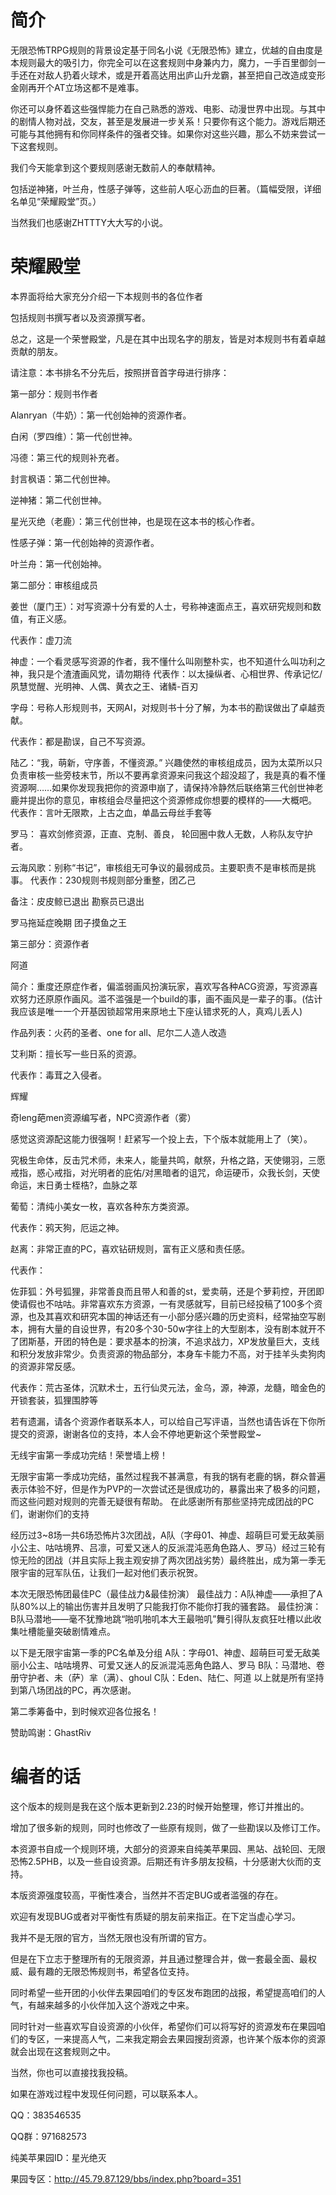 # 简介

无限恐怖TRPG规则的背景设定基于同名小说《无限恐怖》建立，优越的自由度是本规则最大的吸引力，你完全可以在这套规则中身兼内力，魔力，一手百里御剑一手还在对敌人扔着火球术，或是开着高达用出庐山升龙霸，甚至把自己改造成变形金刚再开个AT立场这都不是难事。

你还可以身怀着这些强悍能力在自己熟悉的游戏、电影、动漫世界中出现。与其中的剧情人物对战，交友，甚至是发展进一步关系！只要你有这个能力。游戏后期还可能与其他拥有和你同样条件的强者交锋。如果你对这些兴趣，那么不妨来尝试一下这套规则。 

我们今天能拿到这个要规则感谢无数前人的奉献精神。

包括逆神猪，叶兰舟，性感子弹等，这些前人呕心沥血的巨著。（篇幅受限，详细名单见“荣耀殿堂”页。）

当然我们也感谢ZHTTTY大大写的小说。

# 荣耀殿堂 

本界面将给大家充分介绍一下本规则书的各位作者

包括规则书撰写者以及资源撰写者。

总之，这是一个荣誉殿堂，凡是在其中出现名字的朋友，皆是对本规则书有着卓越贡献的朋友。

请注意：本书排名不分先后，按照拼音首字母进行排序：


第一部分：规则书作者

Alanryan（牛奶）：第一代创始神的资源作者。

白闲（罗四维）：第一代创世神。

冯德：第三代的规则补充者。

封言枫语：第二代创世神。

逆神猪：第二代创世神。

星光灭绝（老鹿）：第三代创世神，也是现在这本书的核心作者。

性感子弹：第一代创始神的资源作者。

叶兰舟：第一代创始神。


 

 

第二部分：审核组成员

姜世（厦门王）：对写资源十分有爱的人士，号称神速面点王，喜欢研究规则和数值，有正义感。

代表作：虚刀流


 

神虚：一个看灵感写资源的作者，我不懂什么叫刚整朴实，也不知道什么叫功利之神，我只是个渣渣画风党，请勿期待
代表作：以太操纵者、心相世界、传承记忆/夙慧觉醒、光明神、人偶、黄衣之王、诸鳞-百刃


 

字母：号称人形规则书，天网AI，对规则书十分了解，为本书的勘误做出了卓越贡献。

代表作：都是勘误，自己不写资源。


 

陆乙：“我，萌新，守序善，不懂资源。”
兴趣使然的审核组成员，因为太菜所以只负责审核一些旁枝末节，所以不要再拿资源来问我这个超没超了，我是真的看不懂资源啊……如果你发现我把你的资源申崩了，请保持冷静然后联络第三代创世神老鹿并提出你的意见，审核组会尽量把这个资源修成你想要的模样的——大概吧。
代表作：言叶无限欺，上古之血，单晶云母丝手套等

 

罗马： 喜欢剑修资源，正直、克制、善良，
轮回圈中救人无数，人称队友守护者。 
 

云海风歌：别称“书记”，审核组无可争议的最弱成员。主要职责不是审核而是挑事。
代表作：230规则书规则部分重整，团乙己 
 
备注：皮皮鲸已退出 勘察员已退出

罗马拖延症晚期 团子摸鱼之王


第三部分：资源作者


 

阿道

简介：重度还原症作者，偏滥弱画风扮演玩家，喜欢写各种ACG资源，写资源喜欢努力还原原作画风。滥不滥强是一个build的事，画不画风是一辈子的事。(估计我应该是唯一一个开基因锁超常用来原地土下座认错求死的人，真鸡儿丢人)

作品列表：火药的圣者、one for all、尼尔二人造人改造


艾利斯：擅长写一些日系的资源。

代表作：毒茸之入侵者。
 

辉耀

奇leng葩men资源编写者，NPC资源作者（雾）

感觉这资源配这能力很强啊！赶紧写一个投上去，下个版本就能用上了（笑）。

究极生命体，反击咒术师，未来人，能量共鸣，献祭，升格之路，天使翎羽，三愿戒指，惑心戒指，对光明者的庇佑/对黑暗者的诅咒，命运硬币，众我长剑，天使命运，末日勇士桎梏?，血脉之萃


 

葡萄：清纯小美女一枚，喜欢各种东方类资源。

代表作：鸦天狗，厄运之神。


 

赵离：非常正直的PC，喜欢钻研规则，富有正义感和责任感。

代表作：

佐菲狐：外号狐狸，非常善良而且带人和善的st，爱卖萌，还是个萝莉控，开团即使请假也不咕咕。非常喜欢东方资源，一有灵感就写，目前已经投稿了100多个资源，也及其喜欢和研究本国的神话还有一小部分感兴趣的历史资料，经常抽空写剧本，拥有大量的自设世界，有20多个30-50w字往上的大型剧本，没有剧本就开不了团斯基，开团的特色是：要求基本的扮演，不追求战力，XP发放量巨大，支线和积分发放非常少。负责资源的物品部分，本身车卡能力不高，对于挂羊头卖狗肉的资源非常反感。

代表作：荒古圣体，沉默术士，五行仙灵元法，金乌，源，神源，龙髓，暗金色的开锁套装，狐狸围脖等



若有遗漏，请各个资源作者联系本人，可以给自己写评语，当然也请告诉在下你所提交的资源，谢谢各位的支持，本人会不停地更新这个荣誉殿堂~


无线宇宙第一季成功完结！荣誉墙上榜！


无限宇宙第一季成功完结，虽然过程我不甚满意，有我的锅有老鹿的锅，群众普遍表示体验不好，但是作为PVP的一次尝试还是很成功的，暴露出来了极多的问题，而这些问题对规则的完善无疑很有帮助。
在此感谢所有那些坚持完成团战的PC们，谢谢你们的支持


经历过3~8场一共6场恐怖片3次团战，A队（字母01、神虚、超萌巨可爱无敌美丽小公主、咕咕境界、吕凛，可爱又迷人的反派混沌恶角色路人、罗马）经过三轮有惊无险的团战（并且实际上我主观安排了两次团战劣势）最终胜出，成为第一季无限宇宙的冠军队伍，让我们一起对他们表示祝贺。


本次无限恐怖团最佳PC（最佳战力&最佳扮演）
最佳战力：A队神虚——承担了A队80%以上的输出伤害并且发明了只能我打你不能你打我的骚套路。
最佳扮演：B队马潜地——毫不犹豫地跳“啪叽啪叽本大王最啪叽”舞引得队友疯狂吐槽以此收集吐槽能量突破剧情难点。


以下是无限宇宙第一季的PC名单及分组
A队：字母01、神虚、超萌巨可爱无敌美丽小公主、咕咕境界、可爱又迷人的反派混沌恶角色路人、罗马
B队：马潜地、卷册守护者、未（萨）芈（满）、ghoul
C队：Eden、陆仁、阿道
以上就是所有坚持到第八场团战的PC，再次感谢。


第二季筹备中，到时候欢迎各位报名！

赞助鸣谢：GhastRiv

# 编者的话

这个版本的规则是我在这个版本更新到2.23的时候开始整理，修订并推出的。

增加了很多新的规则，同时也修改了一些原有规则，做了一些勘误以及修订工作。

本资源书自成一个规则环境，大部分的资源来自纯美苹果园、黑站、战轮回、无限恐怖2.5PHB，以及一些自设资源。后期还有许多朋友投稿，十分感谢大伙而的支持。

本版资源强度较高，平衡性凑合，当然并不否定BUG或者滥强的存在。

欢迎有发现BUG或者对平衡性有质疑的朋友前来指正。在下定当虚心学习。

我并不是无限的官方，当然无限也没有所谓的官方。

但是在下立志于整理所有的无限资源，并且通过整理合并，做一套最全面、最权威、最有趣的无限恐怖规则书，希望各位支持。 

同时希望一些开团的小伙伴去果园咱们的专区发布跑团的战报，希望提高咱们的人气，有越来越多的小伙伴加入这个游戏之中来。

同时针对一些喜欢写自设资源的小伙伴，希望你们可以将写好的资源发布在果园咱们的专区，一来提高人气，二来我定期会去果园搜刮资源，也许某个版本你的资源就会出现在这套规则之中。

当然，你也可以直接找我投稿。

如果在游戏过程中发现任何问题，可以联系本人。

QQ：383546535

QQ群：971682573

纯美苹果园ID：星光绝灭

果园专区：http://45.79.87.129/bbs/index.php?board=351
